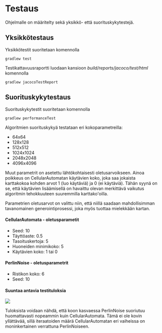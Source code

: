 # Testaus

Ohjelmalle on määritelty sekä yksikkö- että suorituskykytestejä.

## Yksikkötestaus

Yksikkötestit suoritetaan komennolla

```
gradlew test
```

Testikattavuusraportti luodaan kansioon _build/reports/jacoco/test/html_ komennolla

```
gradlew jacocoTestReport
```

## Suorituskykytestaus

Suorituskykytestit suoritetaan komennolla
```
gradlew performanceTest
```

Algoritmien suorituskykyä testataan eri kokoparametreilla:
- 64x64
- 128x128
- 512x512
- 1024x1024
- 2048x2048
- 4096x4096

Muut parametrit on asetettu lähtökohtaisesti oletusarvoikseen. Ainoa poikkeus on CellularAutomatan käytävien koko, 
joka saa jokaista karttakokoa kohden arvot 1 (luo käytäviä) ja 0 (ei käytäviä). Tähän syynä on se, että käytävien 
lisäämisellä on havaittu olevan merkittävä vaikutus algoritmin tehokkuuteen suuremmilla karttako'oilla.

Parametrien oletusarvot on valittu niin, että niillä saadaan mahdollisimman tavanomainen generointiprosessi, joka 
myös tuottaa mielekkään kartan.

#### CellularAutomata - oletusparametit
- Seed: 10
- Täyttöaste: 0.5
- Tasoituskertoja: 5
- Huoneiden minimikoko: 5
- Käytävien koko: 1 tai 0

#### PerlinNoise - oletusparametrit
- Ristikon koko: 6
- Seed: 10

#### Suuntaa antavia testituloksia

![](dokumentaatio/suorituskykytestit.png)

Tuloksista voidaan nähdä, että koon kasvaessa PerlinNoise suoriutuu huomattavasti nopeammin kuin CellularAutomata. 
Tämä ei ole kovin yllättävää, sillä iteraatoiden määrä CellularAutomatan eri vaiheissa on moninkertainen verrattuna 
PerlinNoiseen.